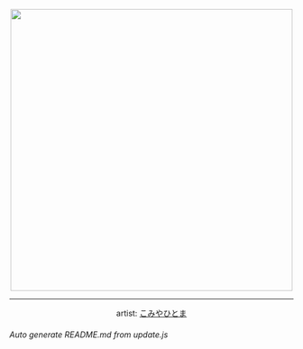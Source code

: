 
<p align="center">
  <img width="500" src="https://nekos.best/api/v2/neko/0072.png">
  <hr/>
  <center>
    artist: <a href="https://www.pixiv.net/en/artworks/66834141">こみやひとま</a>
  </center>
</p>


###### Auto generate README.md from update.js

